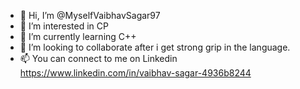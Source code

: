 - 👋 Hi, I’m @MyselfVaibhavSagar97
- 👀 I’m interested in CP
- 🌱 I’m currently learning C++ 
- 💞️ I’m looking to collaborate after i get strong grip in the language.
- 📫 You can connect to me on Linkedin https://www.linkedin.com/in/vaibhav-sagar-4936b8244


